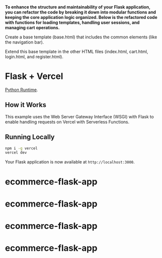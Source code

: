 **To enhance the structure and maintainability of your Flask application, you can refactor the code by breaking it down into modular functions and keeping the core application logic organized. Below is the refactored code with functions for loading templates, handling user sessions, and managing cart operations.**

Create a base template (base.html) that includes the common elements (like the navigation bar).

Extend this base template in the other HTML files (index.html, cart.html, login.html, and register.html).



# Flask + Vercel

[Python Runtime](https://vercel.com/docs/concepts/functions/serverless-functions/runtimes/python).



## How it Works

This example uses the Web Server Gateway Interface (WSGI) with Flask to enable handling requests on Vercel with Serverless Functions.

## Running Locally

```bash
npm i -g vercel
vercel dev
```

Your Flask application is now available at `http://localhost:3000`.

# ecommerce-flask-app
# ecommerce-flask-app
# ecommerce-flask-app
# ecommerce-flask-app
